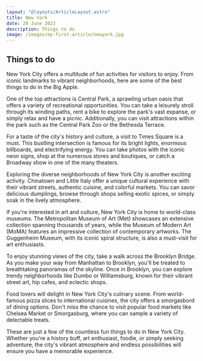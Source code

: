 ```yaml
---
layout: "@layouts/ArticleLayout.astro"
title: New York
date: 28 June 2023
description: Things to do
image: /images/my-first-article/newyork.jpg
---
```


## Things to do 

<p class="font-serif">
New York City offers a multitude of fun activities for visitors to enjoy. From iconic landmarks to vibrant neighborhoods, here are some of the best things to do in the Big Apple.</p>
<p class="font-serif">
One of the top attractions is Central Park, a sprawling urban oasis that offers a variety of recreational opportunities. You can take a leisurely stroll through its winding paths, rent a bike to explore the park's vast expanse, or simply relax and have a picnic. Additionally, you can visit attractions within the park such as the Central Park Zoo or the Bethesda Terrace.</p>
<p class="font-serif">
For a taste of the city's history and culture, a visit to Times Square is a must. This bustling intersection is famous for its bright lights, enormous billboards, and electrifying energy. You can take photos with the iconic neon signs, shop at the numerous stores and boutiques, or catch a Broadway show in one of the many theaters.</p>
<p class="font-serif">
Exploring the diverse neighborhoods of New York City is another exciting activity. Chinatown and Little Italy offer a unique cultural experience with their vibrant streets, authentic cuisine, and colorful markets. You can savor delicious dumplings, browse through shops selling exotic spices, or simply soak in the lively atmosphere.</p>
<p class="font-serif">
If you're interested in art and culture, New York City is home to world-class museums. The Metropolitan Museum of Art (Met) showcases an extensive collection spanning thousands of years, while the Museum of Modern Art (MoMA) features an impressive collection of contemporary artworks. The Guggenheim Museum, with its iconic spiral structure, is also a must-visit for art enthusiasts.</p>
<p class="font-serif">
To enjoy stunning views of the city, take a walk across the Brooklyn Bridge. As you make your way from Manhattan to Brooklyn, you'll be treated to breathtaking panoramas of the skyline. Once in Brooklyn, you can explore trendy neighborhoods like Dumbo or Williamsburg, known for their vibrant street art, hip cafes, and eclectic shops.</p>
<p class="font-serif">
Food lovers will delight in New York City's culinary scene. From world-famous pizza slices to international cuisines, the city offers a smorgasbord of dining options. Don't miss the chance to visit popular food markets like Chelsea Market or Smorgasburg, where you can sample a variety of delectable treats.</p>
<p class="font-serif">
These are just a few of the countless fun things to do in New York City. Whether you're a history buff, art enthusiast, foodie, or simply seeking adventure, the city's vibrant atmosphere and endless possibilities will ensure you have a memorable experience.</p>




